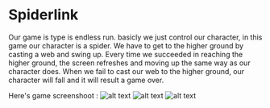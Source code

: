 # Spiderlink
Our game is type is endless run. basicly we just control our character, in this game our character is a spider. We have to get to the higher ground by casting a web and swing up. Every time we succeeded in reaching the higher ground, the screen refreshes and moving up the same way as our character does. When we fail to cast our web to the higher ground, our character will fall and it will result a game over.

Here's game screenshoot :
![alt text](https://img.itch.zone/aW1hZ2UvMjYxNzQwLzEyNTc4MjAucG5n/original/wnxdsl.png)
![alt text](https://img.itch.zone/aW1hZ2UvMjYxNzQwLzEyNTc4MjEucG5n/original/e20pGw.png)
![alt text](https://img.itch.zone/aW1hZ2UvMjYxNzQwLzEyNTc4MjIucG5n/original/GXq3wF.png)

